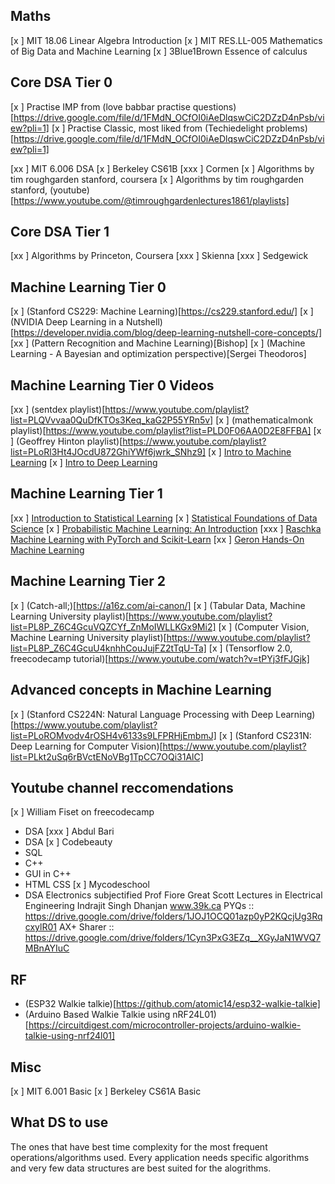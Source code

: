 ## Maths
[x ] MIT 18.06 Linear Algebra Introduction
[x ] MIT RES.LL-005 Mathematics of Big Data and Machine Learning
[x ] 3Blue1Brown Essence of calculus  




## Core DSA Tier 0
[x ] Practise IMP from (love babbar practise questions)[https://drive.google.com/file/d/1FMdN_OCfOI0iAeDlqswCiC2DZzD4nPsb/view?pli=1]
[x ] Practise Classic, most liked from (Techiedelight problems)[https://drive.google.com/file/d/1FMdN_OCfOI0iAeDlqswCiC2DZzD4nPsb/view?pli=1]

[xx ] MIT 6.006 DSA
[x ] Berkeley CS61B
[xxx ] Cormen
[x ] Algorithms by tim roughgarden stanford, coursera
[x ] Algorithms by tim roughgarden stanford, (youtube)[https://www.youtube.com/@timroughgardenlectures1861/playlists]


## Core DSA Tier 1
[xx ] Algorithms by Princeton, Coursera
[xxx ] Skienna
[xxx ] Sedgewick




## Machine Learning Tier 0
[x ] (Stanford CS229: Machine Learning)[https://cs229.stanford.edu/]
[x ] (NVIDIA Deep Learning in a Nutshell)[https://developer.nvidia.com/blog/deep-learning-nutshell-core-concepts/]
[xx ] (Pattern Recognition and Machine Learning)[Bishop]
[x ] (Machine Learning - A Bayesian and optimization perspective)[Sergei Theodoros]


## Machine Learning Tier 0 Videos
[xx ] (sentdex playlist)[https://www.youtube.com/playlist?list=PLQVvvaa0QuDfKTOs3Keq_kaG2P55YRn5v]
[x ] (mathematicalmonk playlist)[https://www.youtube.com/playlist?list=PLD0F06AA0D2E8FFBA]
[x ] (Geoffrey Hinton playlist)[https://www.youtube.com/playlist?list=PLoRl3Ht4JOcdU872GhiYWf6jwrk_SNhz9]
[x ] [Intro to Machine Learning](https://www.youtube.com/playlist?list=PLTKMiZHVd_2KyGirGEvKlniaWeLOHhUF3)
[x ] [Intro to Deep Learning](https://www.youtube.com/playlist?list=PLTKMiZHVd_2KyGirGEvKlniaWeLOHhUF3)




## Machine Learning Tier 1
[xx ] [Introduction to Statistical Learning](https://www.statlearning.com/)
[x ] [Statistical Foundations of Data Science](https://dokumen.pub/statistical-foundations-of-data-science-1nbsped-1466510846-9781466510845-1466510854-9781466510852-0429527616-9780429527616-0367512629-9780367512620-0429542313-9780429542312-0429096283-9780429096280.html)
[x ] [Probabilistic Machine Learning: An Introduction](https://probml.github.io/pml-book/book1.html)
[xxx ] [Raschka Machine Learning with PyTorch and Scikit-Learn](https://sebastianraschka.com/blog/2022/ml-pytorch-book.html)
[xx ] [Geron Hands-On Machine Learning](https://www.oreilly.com/library/view/hands-on-machine-learning/9781492032632/)



## Machine Learning Tier 2
[x ] (Catch-all;)[https://a16z.com/ai-canon/]
[x ] (Tabular Data, Machine Learning University playlist)[https://www.youtube.com/playlist?list=PL8P_Z6C4GcuVQZCYf_ZnMoIWLLKGx9Mi2]
[x ] (Computer Vision, Machine Learning University playlist)[https://www.youtube.com/playlist?list=PL8P_Z6C4GcuU4knhhCouJujFZ2tTqU-Ta]
[x ] (Tensorflow 2.0, freecodecamp tutorial)[https://www.youtube.com/watch?v=tPYj3fFJGjk]


## Advanced concepts in Machine Learning
[x ] (Stanford CS224N: Natural Language Processing with Deep Learning)[https://www.youtube.com/playlist?list=PLoROMvodv4rOSH4v6133s9LFPRHjEmbmJ]
[x ] (Stanford CS231N: Deep Learning for Computer Vision)[https://www.youtube.com/playlist?list=PLkt2uSq6rBVctENoVBg1TpCC7OQi31AlC]






## Youtube channel reccomendations
[x ] William Fiset on freecodecamp
- DSA
[xxx ] Abdul Bari
- DSA
[x ] Codebeauty
- SQL
- C++
- GUI in C++
- HTML CSS
[x ] Mycodeschool
- DSA
Electronics subjectified
Prof Fiore
Great Scott
Lectures in Electrical Engineering
Indrajit Singh Dhanjan
www.39k.ca
PYQs :: https://drive.google.com/drive/folders/1JOJ1OCQ01azp0yP2KQcjUg3RqcxylR01
AX+ Sharer :: https://drive.google.com/drive/folders/1Cyn3PxG3EZq__XGyJaN1WVQ7MBnAYIuC


## RF
- (ESP32 Walkie talkie)[https://github.com/atomic14/esp32-walkie-talkie]
- (Arduino Based Walkie Talkie using nRF24L01)[https://circuitdigest.com/microcontroller-projects/arduino-walkie-talkie-using-nrf24l01]



## Misc
[x ]  MIT 6.001 Basic
[x ]  Berkeley CS61A Basic




## What DS to use
The ones that have best time complexity for the most frequent operations/algorithms used. Every application needs specific algorithms and very few data structures are best suited for the alogrithms.
